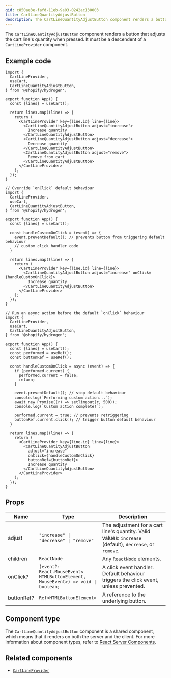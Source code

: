 ```yaml
---
gid: c850ae3e-fafd-11eb-9a03-0242ac130003
title: CartLineQuantityAdjustButton
description: The CartLineQuantityAdjustButton component renders a button that adjusts the cart line's quantity when pressed.
---
```


The `CartLineQuantityAdjustButton` component renders a button that adjusts the cart line's quantity when pressed.
It must be a descendent of a `CartLineProvider` component.

## Example code

```tsx
import {
  CartLineProvider,
  useCart,
  CartLineQuantityAdjustButton,
} from '@shopify/hydrogen';

export function App() {
  const {lines} = useCart();

  return lines.map((line) => {
    return (
      <CartLineProvider key={line.id} line={line}>
        <CartLineQuantityAdjustButton adjust="increase">
          Increase quantity
        </CartLineQuantityAdjustButton>
        <CartLineQuantityAdjustButton adjust="decrease">
          Decrease quantity
        </CartLineQuantityAdjustButton>
        <CartLineQuantityAdjustButton adjust="remove">
          Remove from cart
        </CartLineQuantityAdjustButton>
      </CartLineProvider>
    );
  });
}
```

```tsx
// Override `onClick` default behaviour
import {
  CartLineProvider,
  useCart,
  CartLineQuantityAdjustButton,
} from '@shopify/hydrogen';

export function App() {
  const {lines} = useCart();

  const handleCustomOnClick = (event) => {
    event.preventDefault(); // prevents button from triggering default behaviour
    // custom click handler code
  }

  return lines.map((line) => {
    return (
      <CartLineProvider key={line.id} line={line}>
        <CartLineQuantityAdjustButton adjust="increase" onClick={handleCustomOnClick}>
          Increase quantity
        </CartLineQuantityAdjustButton>
      </CartLineProvider>
    );
  });
}
```

```tsx
// Run an async action before the default `onClick` behaviour
import {
  CartLineProvider,
  useCart,
  CartLineQuantityAdjustButton,
} from '@shopify/hydrogen';

export function App() {
  const {lines} = useCart();
  const performed = useRef();
  const buttonRef = useRef();

  const handleCustomOnClick = async (event) => {
    if (performed.current) {
      performed.current = false;
      return;
    }

    event.preventDefault(); // stop default behaviour
    console.log(`Performing custom action...`);
    await new Promise((r) => setTimeout(r, 500));
    console.log(`Custom action complete!`);

    performed.current = true; // prevents retriggering
    buttonRef.current.click(); // trigger button default behaviour
  }

  return lines.map((line) => {
    return (
      <CartLineProvider key={line.id} line={line}>
        <CartLineQuantityAdjustButton
          adjust="increase"
          onClick={handleCustomOnClick}
          buttonRef={buttonRef}>
          Increase quantity
        </CartLineQuantityAdjustButton>
      </CartLineProvider>
    );
  });
}
```

## Props

| Name     | Type                                                      | Description                                                                                             |
| -------- | --------------------------------------------------------- | ------------------------------------------------------------------------------------------------------- |
| adjust   | <code>"increase" &#124; "decrease" &#124; "remove"</code> | The adjustment for a cart line's quantity. Valid values: `increase` (default), `decrease`, or `remove`. |
| children | <code>ReactNode</code>                                    | Any `ReactNode` elements.                                                                               |
| onClick?    | <code>(event?: React.MouseEvent<<wbr>HTMLButtonElement, MouseEvent<wbr>>) => void &#124; boolean;</code> | A click event handler. Default behaviour triggers the click event, unless prevented. |
| buttonRef?  | <code>Ref<<wbr>HTMLButtonElement<wbr>> </code>  | A reference to the underlying button. |

## Component type

The `CartLineQuantityAdjustButton` component is a shared component, which means that it renders on both the server and the client. For more information about component types, refer to [React Server Components](https://shopify.dev/custom-storefronts/hydrogen/framework/react-server-components).

## Related components

- [`CartLineProvider`](https://shopify.dev/api/hydrogen/components/cart/cartlineprovider)
